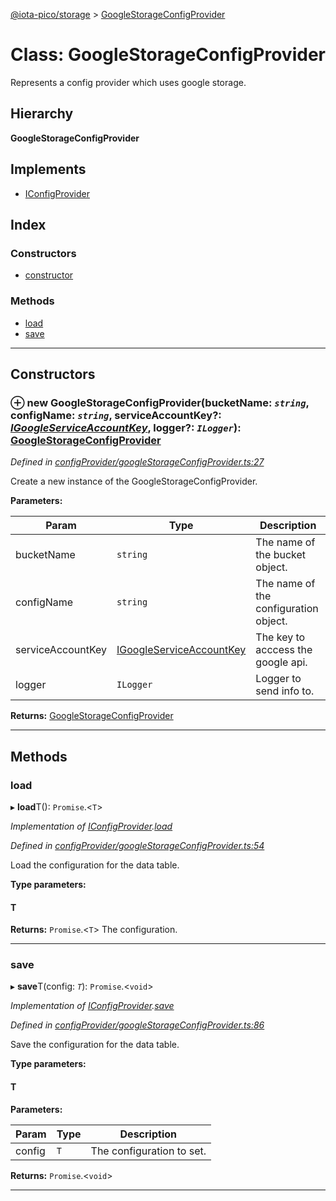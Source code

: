 [@iota-pico/storage](../README.md) > [GoogleStorageConfigProvider](../classes/googlestorageconfigprovider.md)

# Class: GoogleStorageConfigProvider

Represents a config provider which uses google storage.

## Hierarchy

**GoogleStorageConfigProvider**

## Implements

* [IConfigProvider](../interfaces/iconfigprovider.md)

## Index

### Constructors

* [constructor](googlestorageconfigprovider.md#constructor)

### Methods

* [load](googlestorageconfigprovider.md#load)
* [save](googlestorageconfigprovider.md#save)

---

## Constructors

<a id="constructor"></a>

### ⊕ **new GoogleStorageConfigProvider**(bucketName: *`string`*, configName: *`string`*, serviceAccountKey?: *[IGoogleServiceAccountKey](../interfaces/igoogleserviceaccountkey.md)*, logger?: *`ILogger`*): [GoogleStorageConfigProvider](googlestorageconfigprovider.md)

*Defined in [configProvider/googleStorageConfigProvider.ts:27](https://github.com/iota-pico/storage/blob/2e37eb2/src/configProvider/googleStorageConfigProvider.ts#L27)*

Create a new instance of the GoogleStorageConfigProvider.

**Parameters:**

| Param | Type | Description |
| ------ | ------ | ------ |
| bucketName | `string`   |  The name of the bucket object. |
| configName | `string`   |  The name of the configuration object. |
| serviceAccountKey | [IGoogleServiceAccountKey](../interfaces/igoogleserviceaccountkey.md)   |  The key to acccess the google api. |
| logger | `ILogger`   |  Logger to send info to. |

**Returns:** [GoogleStorageConfigProvider](googlestorageconfigprovider.md)

---

## Methods

<a id="load"></a>

###  load

▸ **load**T(): `Promise`.<`T`>

*Implementation of [IConfigProvider](../interfaces/iconfigprovider.md).[load](../interfaces/iconfigprovider.md#load)*

*Defined in [configProvider/googleStorageConfigProvider.ts:54](https://github.com/iota-pico/storage/blob/2e37eb2/src/configProvider/googleStorageConfigProvider.ts#L54)*

Load the configuration for the data table.

**Type parameters:**

#### T 

**Returns:** `Promise`.<`T`>
The configuration.

___

<a id="save"></a>

###  save

▸ **save**T(config: *`T`*): `Promise`.<`void`>

*Implementation of [IConfigProvider](../interfaces/iconfigprovider.md).[save](../interfaces/iconfigprovider.md#save)*

*Defined in [configProvider/googleStorageConfigProvider.ts:86](https://github.com/iota-pico/storage/blob/2e37eb2/src/configProvider/googleStorageConfigProvider.ts#L86)*

Save the configuration for the data table.

**Type parameters:**

#### T 
**Parameters:**

| Param | Type | Description |
| ------ | ------ | ------ |
| config | `T`   |  The configuration to set. |

**Returns:** `Promise`.<`void`>

___

